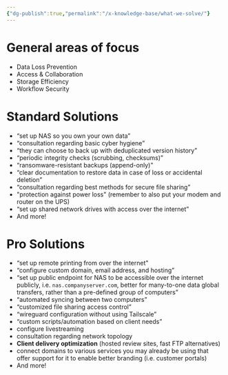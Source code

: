```yaml
---
{"dg-publish":true,"permalink":"/x-knowledge-base/what-we-solve/"}
---
```


# General areas of focus

- Data Loss Prevention
- Access & Collaboration
- Storage Efficiency
- Workflow Security

# Standard Solutions

- “set up NAS so you own your own data”
- “consultation regarding basic cyber hygiene”
- “they can choose to back up with deduplicated version history”
- “periodic integrity checks (scrubbing, checksums)”
- “ransomware-resistant backups (append-only)”
- “clear documentation to restore data in case of loss or accidental deletion”
- “consultation regarding best methods for secure file sharing”
- "protection against power loss" (remember to also put your modem and router on the UPS)
- “set up shared network drives with access over the internet”
- And more!

# Pro Solutions

- “set up remote printing from over the internet"
- “configure custom domain, email address, and hosting”
- “set up public endpoint for NAS to be accessible over the internet publicly, i.e. `nas.companyserver.com`, better for many-to-one data global transfers, rather than a pre-defined group of computers”
- “automated syncing between two computers”
- “customized file sharing access control”
- “wireguard configuration without using Tailscale”
- “custom scripts/automation based on client needs”
- configure livestreaming
- consultation regarding network topology
- **Client delivery optimization** (hosted review sites, fast FTP alternatives)
- connect domains to various services you may already be using that offer support for it to enable better branding (i.e. customer portals)
- And more!